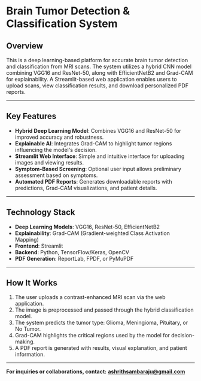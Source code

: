 

# Brain Tumor Detection & Classification System

## Overview

This is a deep learning-based platform for accurate brain tumor detection and classification from MRI scans. The system utilizes a hybrid CNN model combining VGG16 and ResNet-50, along with EfficientNetB2 and Grad-CAM for explainability. A Streamlit-based web application enables users to upload scans, view classification results, and download personalized PDF reports.

---

## Key Features

* **Hybrid Deep Learning Model**: Combines VGG16 and ResNet-50 for improved accuracy and robustness.
* **Explainable AI**: Integrates Grad-CAM to highlight tumor regions influencing the model's decision.
* **Streamlit Web Interface**: Simple and intuitive interface for uploading images and viewing results.
* **Symptom-Based Screening**: Optional user input allows preliminary assessment based on symptoms.
* **Automated PDF Reports**: Generates downloadable reports with predictions, Grad-CAM visualizations, and patient details.

---

## Technology Stack

* **Deep Learning Models**: VGG16, ResNet-50, EfficientNetB2
* **Explainability**: Grad-CAM (Gradient-weighted Class Activation Mapping)
* **Frontend**: Streamlit
* **Backend**: Python, TensorFlow/Keras, OpenCV
* **PDF Generation**: ReportLab, FPDF, or PyMuPDF

---

## How It Works

1. The user uploads a contrast-enhanced MRI scan via the web application.
2. The image is preprocessed and passed through the hybrid classification model.
3. The system predicts the tumor type: Glioma, Meningioma, Pituitary, or No Tumor.
4. Grad-CAM highlights the critical regions used by the model for decision-making.
5. A PDF report is generated with results, visual explanation, and patient information.

---

**For inquiries or collaborations, contact:**
**[ashrithsambaraju@gmail.com](mailto:ashrithsambaraju@gmail.com)**


